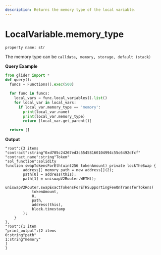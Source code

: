 ```yaml
---
description: Returns the memory type of the local variable.
---
```


# LocalVariable.memory\_type

`property name: str`

The memory type can be `calldata, memory, storage, default (stack)`

**Query Example**

```python
from glider import *
def query():
  funcs = Functions().exec(500)

  for func in funcs:
    local_vars = func.local_variables().list()
    for local_var in local_vars:
      if local_var.memory_type == 'memory':
        print(local_var.name)
        print(local_var.memory_type)
        return [local_var.get_parent()]

  return []
```

**Output**

```solidity
"root":{3 items
"contract":string"0xd705c24267ed3c55458160104994c55c6492dfcf"
"contract_name":string"Token"
"sol_function":solidity
function swapTokensForEth(uint256 tokenAmount) private lockTheSwap {
        address[] memory path = new address[](2);
        path[0] = address(this);
        path[1] = uniswapV2Router.WETH();
        uniswapV2Router.swapExactTokensForETHSupportingFeeOnTransferTokens(
            tokenAmount,
            0,
            path,
            address(this),
            block.timestamp
        );
    }
},
"root":{1 item
"print_output":[2 items
0:string"path"
1:string"memory"
]
}
```
